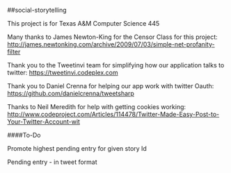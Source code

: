 ##social-storytelling

This project is for Texas A&M Computer Science 445


Many thanks to James Newton-King for the Censor Class for this project:
http://james.newtonking.com/archive/2009/07/03/simple-net-profanity-filter

Thank you to the Tweetinvi team for simplifying how our application talks to twitter:
https://tweetinvi.codeplex.com

Thank you to Daniel Crenna for helping our app work with twitter Oauth:
https://github.com/danielcrenna/tweetsharp

Thanks to Neil Meredith for help with getting cookies working:
http://www.codeproject.com/Articles/114478/Twitter-Made-Easy-Post-to-Your-Twitter-Account-wit

####To-Do

Promote highest pending entry for given story Id

Pending entry - in tweet format
